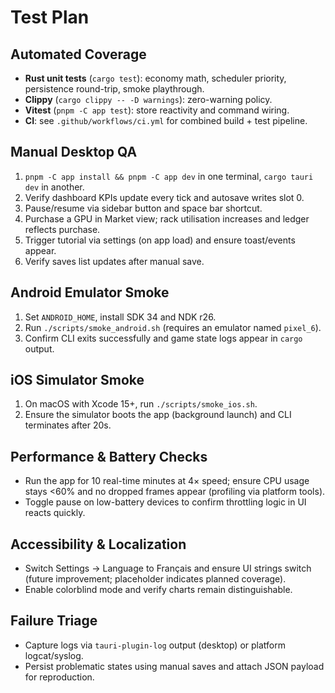 # Test Plan

## Automated Coverage
- **Rust unit tests** (`cargo test`): economy math, scheduler priority, persistence round-trip, smoke playthrough.
- **Clippy** (`cargo clippy -- -D warnings`): zero-warning policy.
- **Vitest** (`pnpm -C app test`): store reactivity and command wiring.
- **CI**: see `.github/workflows/ci.yml` for combined build + test pipeline.

## Manual Desktop QA
1. `pnpm -C app install && pnpm -C app dev` in one terminal, `cargo tauri dev` in another.
2. Verify dashboard KPIs update every tick and autosave writes slot 0.
3. Pause/resume via sidebar button and space bar shortcut.
4. Purchase a GPU in Market view; rack utilisation increases and ledger reflects purchase.
5. Trigger tutorial via settings (on app load) and ensure toast/events appear.
6. Verify saves list updates after manual save.

## Android Emulator Smoke
1. Set `ANDROID_HOME`, install SDK 34 and NDK r26.
2. Run `./scripts/smoke_android.sh` (requires an emulator named `pixel_6`).
3. Confirm CLI exits successfully and game state logs appear in `cargo` output.

## iOS Simulator Smoke
1. On macOS with Xcode 15+, run `./scripts/smoke_ios.sh`.
2. Ensure the simulator boots the app (background launch) and CLI terminates after 20s.

## Performance & Battery Checks
- Run the app for 10 real-time minutes at 4× speed; ensure CPU usage stays <60% and no dropped frames appear (profiling via platform tools).
- Toggle pause on low-battery devices to confirm throttling logic in UI reacts quickly.

## Accessibility & Localization
- Switch Settings → Language to Français and ensure UI strings switch (future improvement; placeholder indicates planned coverage).
- Enable colorblind mode and verify charts remain distinguishable.

## Failure Triage
- Capture logs via `tauri-plugin-log` output (desktop) or platform logcat/syslog.
- Persist problematic states using manual saves and attach JSON payload for reproduction.
